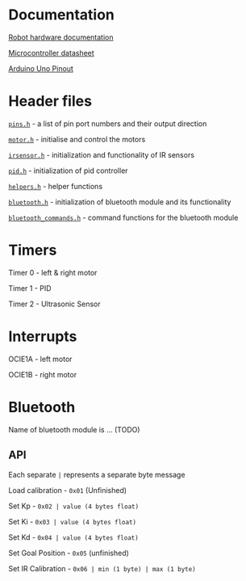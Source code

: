 # Documentation

[Robot hardware documentation](https://fs.keyestudio.com/KS0470)

[Microcontroller datasheet](https://ww1.microchip.com/downloads/en/DeviceDoc/Atmel-7810-Automotive-Microcontrollers-ATmega328P_Datasheet.pdf)

[Arduino Uno Pinout](https://images.prismic.io/circuito/8e3a980f0f964cc539b4cbbba2654bb660db6f52_arduino-uno-pinout-diagram.png)

# Header files

[`pins.h`](include/pins.h) - a list of pin port numbers and their output direction

[`motor.h`](include/motor.h) - initialise and control the motors

[`irsensor.h`](include/irsensor.h) - initialization and functionality of IR sensors

[`pid.h`](include/pid.h) - initialization of pid controller

[`helpers.h`](include/helpers.h) - helper functions

[`bluetooth.h`](include/bluetooth.h) - initialization of bluetooth module and its functionality

[`bluetooth_commands.h`](include/bluetooth_commands.h) - command functions for the bluetooth module


# Timers

Timer 0 - left & right motor

Timer 1 - PID

Timer 2 - Ultrasonic Sensor

# Interrupts

OCIE1A - left motor

OCIE1B - right motor

# Bluetooth

Name of bluetooth module is ... (TODO)

## API

Each separate `|` represents a separate byte message

Load calibration - `0x01` (Unfinished)

Set Kp - `0x02 | value (4 bytes float)`

Set Ki - `0x03 | value (4 bytes float)`

Set Kd - `0x04 | value (4 bytes float)`

Set Goal Position - `0x05` (unfinished)

Set IR Calibration - `0x06 | min (1 byte) | max (1 byte)`